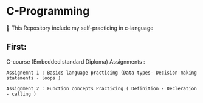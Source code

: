 # C-Programming
📌 This Repository include my self-practicing in c-language 

## First:

 C-course (Embedded standard Diploma) Assignments :
 
    Assignemnt 1 : Basics language practicing (Data types- Decision making statements - loops )
    
    Assignment 2 : Function concepts Practicing ( Definition - Decleration - calling )
